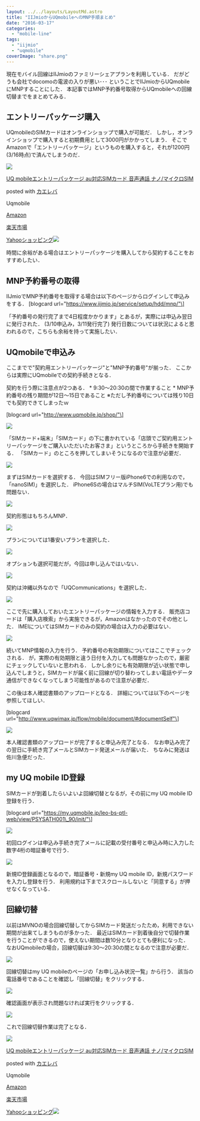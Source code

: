 ```yaml
---
layout: ../../layouts/LayoutMd.astro
title: "IIJmioからUQmobileへのMNP手順まとめ"
date: "2016-03-17"
categories: 
  - "mobile-line"
tags: 
  - "iijmio"
  - "uqmobile"
coverImage: "share.png"
---
```


現在モバイル回線はIIJmioのファミリーシェアプランを利用している． だがどうも会社でdocomoの電波の入りが悪い･･･ ということでIIJmioからUQmobileにMNPすることにした． 本記事ではMNP予約番号取得からUQmobileへの回線切替までをまとめてみる．

## エントリーパッケージ購入

UQmobileのSIMカードはオンラインショップで購入が可能だ． しかし，オンラインショップで購入すると初期費用として3000円がかかってしまう． そこでAmazonで「エントリーパッケージ」というものを購入すると，それが1200円(3/16時点)で済んでしまうのだ．

[![](/archive/images/51QjSf42%2BuL._SL160_.jpg)](https://www.amazon.co.jp/exec/obidos/ASIN/B016B4FGXE/mizuka123-22/ref=nosim/)

[UQ mobileエントリーパッケージ au対応SIMカード 音声通話 ナノ/マイクロSIM](https://www.amazon.co.jp/exec/obidos/ASIN/B016B4FGXE/mizuka123-22/ref=nosim/)

posted with [カエレバ](http://kaereba.com)

Uqmobile

[Amazon](http://www.amazon.co.jp/gp/search?keywords=UQ%20mobile%83G%83%93%83g%83%8A%81%5B%83p%83b%83P%81%5B%83W%20au%91%CE%89%9ESIM%83J%81%5B%83h%20%89%B9%90%BA%92%CA%98b%20%83i%83m%2F%83%7D%83C%83N%83%8DSIM&__mk_ja_JP=%83J%83%5E%83J%83i&tag=mizuka123-22)

[楽天市場](http://hb.afl.rakuten.co.jp/hgc/032b53ee.4b34c5ee.0f4a541e.f440145e/?pc=http%3A%2F%2Fsearch.rakuten.co.jp%2Fsearch%2Fmall%2FUQ%2520mobile%25E3%2582%25A8%25E3%2583%25B3%25E3%2583%2588%25E3%2583%25AA%25E3%2583%25BC%25E3%2583%2591%25E3%2583%2583%25E3%2582%25B1%25E3%2583%25BC%25E3%2582%25B8%2520au%25E5%25AF%25BE%25E5%25BF%259CSIM%25E3%2582%25AB%25E3%2583%25BC%25E3%2583%2589%2520%25E9%259F%25B3%25E5%25A3%25B0%25E9%2580%259A%25E8%25A9%25B1%2520%25E3%2583%258A%25E3%2583%258E%252F%25E3%2583%259E%25E3%2582%25A4%25E3%2582%25AF%25E3%2583%25ADSIM%2F-%2Ff.1-p.1-s.1-sf.0-st.A-v.2%3Fx%3D0%26scid%3Daf_ich_link_urltxt%26m%3Dhttp%3A%2F%2Fm.rakuten.co.jp%2F)

[Yahooショッピング![](//ad.jp.ap.valuecommerce.com/servlet/gifbanner?sid=3066752&pid=881990642)](//ck.jp.ap.valuecommerce.com/servlet/referral?sid=3066752&pid=881990642&vc_url=http%3A%2F%2Fsearch.shopping.yahoo.co.jp%2Fsearch%3Fp%3DUQ%2520mobile%25E3%2582%25A8%25E3%2583%25B3%25E3%2583%2588%25E3%2583%25AA%25E3%2583%25BC%25E3%2583%2591%25E3%2583%2583%25E3%2582%25B1%25E3%2583%25BC%25E3%2582%25B8%2520au%25E5%25AF%25BE%25E5%25BF%259CSIM%25E3%2582%25AB%25E3%2583%25BC%25E3%2583%2589%2520%25E9%259F%25B3%25E5%25A3%25B0%25E9%2580%259A%25E8%25A9%25B1%2520%25E3%2583%258A%25E3%2583%258E%252F%25E3%2583%259E%25E3%2582%25A4%25E3%2582%25AF%25E3%2583%25ADSIM)

時間に余裕がある場合はエントリーパッケージを購入してから契約することをおすすめしたい．

## MNP予約番号の取得

IIJmioでMNP予約番号を取得する場合は以下のページからログインして申込みをする． \[blogcard url="https://www.iijmio.jp/service/setup/hdd/mnp/"\]

「予約番号の発行完了まで4日程度かかります」とあるが，実際には申込み翌日に発行された． (3/10申込み，3/11発行完了) 発行日数については状況によると思われるので，こちらも余裕を持って実施したい．

## UQmobileで申込み

ここまでで"契約用エントリーパッケージ"と"MNP予約番号"が揃った． ここからは実際にUQmobileでの契約手続きとなる．

契約を行う際に注意点が2つある． \* 9:30～20:30の間で作業すること \* MNP予約番号の残り期間が12日～15日であること ※ただし予約番号については残り10日でも契約できてしまったｗ

\[blogcard url="http://www.uqmobile.jp/shop/"\]

[![](https://www.evernote.com/shard/s21/sh/ab4c3845-0e70-46a0-851c-921fcff88cca/64b6b69c21e22c7d/res/6e1735d5-e023-4343-afc4-0c9a1e176a5c/skitch.jpg?resizeSmall&width=832)](https://www.evernote.com/shard/s21/sh/ab4c3845-0e70-46a0-851c-921fcff88cca/64b6b69c21e22c7d)

「SIMカード+端末」「SIMカード」の下に書かれている「店頭でご契約用エントリーパッケージをご購入いただいたお客さま」というところから手続きを開始する． 「SIMカード」のところを押してしまいそうになるので注意が必要だ．

[![](https://www.evernote.com/shard/s21/sh/ab4c3845-0e70-46a0-851c-921fcff88cca/64b6b69c21e22c7d/res/710845d5-a689-430b-bd62-f147ea8b3dbe/%E3%82%B9%E3%82%AF%E3%83%AA%E3%83%BC%E3%83%B3%E3%82%B7%E3%83%A7%E3%83%83%E3%83%88_031716_105127_PM.jpg?resizeSmall&width=832)](https://www.evernote.com/shard/s21/sh/ab4c3845-0e70-46a0-851c-921fcff88cca/64b6b69c21e22c7d)

まずはSIMカードを選択する． 今回はSIMフリー版iPhone6での利用なので，「nanoSIM)」を選択した． iPhone6Sの場合はマルチSIM(VoLTEプラン用)でも問題ない．

[![](https://www.evernote.com/shard/s21/sh/ab4c3845-0e70-46a0-851c-921fcff88cca/64b6b69c21e22c7d/res/c9684745-7430-404f-b85d-40aa3ef04544/skitch.png?resizeSmall&width=832)](https://www.evernote.com/shard/s21/sh/ab4c3845-0e70-46a0-851c-921fcff88cca/64b6b69c21e22c7d)

契約形態はもちろんMNP．

[![](https://www.evernote.com/shard/s21/sh/ab4c3845-0e70-46a0-851c-921fcff88cca/64b6b69c21e22c7d/res/1bb7155c-095d-480c-b94c-20f876101cd1/skitch.jpg?resizeSmall&width=832)](https://www.evernote.com/shard/s21/sh/ab4c3845-0e70-46a0-851c-921fcff88cca/64b6b69c21e22c7d)

プランについては1番安いプランを選択した．

[![](https://www.evernote.com/shard/s21/sh/ab4c3845-0e70-46a0-851c-921fcff88cca/64b6b69c21e22c7d/res/7d04da57-8e7a-4aae-bebd-ee5b199bb077/%E3%82%B9%E3%82%AF%E3%83%AA%E3%83%BC%E3%83%B3%E3%82%B7%E3%83%A7%E3%83%83%E3%83%88_031716_071749_AM.jpg?resizeSmall&width=832)](https://www.evernote.com/shard/s21/sh/ab4c3845-0e70-46a0-851c-921fcff88cca/64b6b69c21e22c7d)

オプションも選択可能だが，今回は申し込んではいない．

[![](https://www.evernote.com/shard/s21/sh/ab4c3845-0e70-46a0-851c-921fcff88cca/64b6b69c21e22c7d/res/2600ee1c-3221-4073-92cb-f645709cf5cd/skitch.png?resizeSmall&width=832)](https://www.evernote.com/shard/s21/sh/ab4c3845-0e70-46a0-851c-921fcff88cca/64b6b69c21e22c7d)

契約は沖縄以外なので「UQCommunications」を選択した．

[![](https://www.evernote.com/shard/s21/sh/ab4c3845-0e70-46a0-851c-921fcff88cca/64b6b69c21e22c7d/res/15fdad5c-a99c-419a-b497-51001a932e52/skitch.jpg?resizeSmall&width=832)](https://www.evernote.com/shard/s21/sh/ab4c3845-0e70-46a0-851c-921fcff88cca/64b6b69c21e22c7d)

ここで先に購入しておいたエントリーパッケージの情報を入力する． 販売店コードは「購入店検索」から実施できるが，Amazonはなかったのでその他とした． IMEIについてはSIMカードのみの契約の場合は入力の必要はない．

[![](https://www.evernote.com/shard/s21/sh/ab4c3845-0e70-46a0-851c-921fcff88cca/64b6b69c21e22c7d/res/df57497b-4496-4e08-812c-3cae34686ae2/skitch.jpg?resizeSmall&width=832)](https://www.evernote.com/shard/s21/sh/ab4c3845-0e70-46a0-851c-921fcff88cca/64b6b69c21e22c7d)

続いてMNP情報の入力を行う． 予約番号の有効期限についてはここでチェックされる． が，実際の有効期限と違う日付を入力しても問題なかったので，厳密にチェックしていないと思われる． しかし余りにも有効期限が近い状態で申し込んでしまうと，SIMカードが届く前に回線が切り替わってしまい電話やデータ通信ができなくなってしまう可能性があるので注意が必要だ．

この後は本人確認書類のアップロードとなる． 詳細については以下のページを参照してほしい．

\[blogcard url="http://www.uqwimax.jp/flow/mobile/document/#documentSelf"\]

[![](https://www.evernote.com/shard/s21/sh/ab4c3845-0e70-46a0-851c-921fcff88cca/64b6b69c21e22c7d/res/725f8b8b-4f3a-4d68-a371-819f231b78f3/skitch.jpg?resizeSmall&width=832)](https://www.evernote.com/shard/s21/sh/ab4c3845-0e70-46a0-851c-921fcff88cca/64b6b69c21e22c7d)

本人確認書類のアップロードが完了すると申込み完了となる． なお申込み完了の翌日に手続き完了メールとSIMカード発送メールが届いた． ちなみに発送は佐川急便だった．

## my UQ mobile ID登録

SIMカードが到着したらいよいよ回線切替となるが，その前にmy UQ mobile ID登録を行う．

\[blogcard url="https://my.uqmobile.jp/leo-bs-ptl-web/view/PSYSATH001\_90/init/"\]

[![](https://www.evernote.com/shard/s21/sh/ab4c3845-0e70-46a0-851c-921fcff88cca/64b6b69c21e22c7d/res/9f1de6b0-b26d-4fa7-b38b-206de48cbe8c/%E3%82%B9%E3%82%AF%E3%83%AA%E3%83%BC%E3%83%B3%E3%82%B7%E3%83%A7%E3%83%83%E3%83%88_031716_071523_PM.jpg?resizeSmall&width=832)](https://www.evernote.com/shard/s21/sh/ab4c3845-0e70-46a0-851c-921fcff88cca/64b6b69c21e22c7d)

初回ログインは申込み手続き完了メールに記載の受付番号と申込み時に入力した数字4桁の暗証番号で行う．

[![](https://www.evernote.com/shard/s21/sh/ab4c3845-0e70-46a0-851c-921fcff88cca/64b6b69c21e22c7d/res/d367c341-13e6-4525-9810-85246e7e87ae/%E3%82%B9%E3%82%AF%E3%83%AA%E3%83%BC%E3%83%B3%E3%82%B7%E3%83%A7%E3%83%83%E3%83%88_031716_071702_PM.jpg?resizeSmall&width=832)](https://www.evernote.com/shard/s21/sh/ab4c3845-0e70-46a0-851c-921fcff88cca/64b6b69c21e22c7d)

新規ID登録画面となるので，暗証番号・新規my UQ mobile ID，新規パスワードを入力し登録を行う． 利用規約は下までスクロールしないと「同意する」が押せなくなっている．

## 回線切替

以前はMVNOの場合回線切替してからSIMカード発送だったため，利用できない期間が出来てしまうものが多かった． 最近はSIMカード到着後自分で切替作業を行うことができるので，使えない期間は数10分となりとても便利になった． なおUQmobileの場合，回線切替は9:30～20:30の間となるので注意が必要だ．

[![](https://www.evernote.com/shard/s21/sh/ab4c3845-0e70-46a0-851c-921fcff88cca/64b6b69c21e22c7d/res/30e060ad-56c5-4a9b-81e3-3b5d72a286f1/%E3%82%B9%E3%82%AF%E3%83%AA%E3%83%BC%E3%83%B3%E3%82%B7%E3%83%A7%E3%83%83%E3%83%88_031716_071840_PM.jpg?resizeSmall&width=832)](https://www.evernote.com/shard/s21/sh/ab4c3845-0e70-46a0-851c-921fcff88cca/64b6b69c21e22c7d)

回線切替はmy UQ mobileのページの「お申し込み状況一覧」から行う． 該当の電話番号であることを確認し「回線切替」をクリックする．

[![](https://www.evernote.com/shard/s21/sh/ab4c3845-0e70-46a0-851c-921fcff88cca/64b6b69c21e22c7d/res/f999a71d-23a2-45ec-9a2e-b1140d516606/%E3%82%B9%E3%82%AF%E3%83%AA%E3%83%BC%E3%83%B3%E3%82%B7%E3%83%A7%E3%83%83%E3%83%88_031716_075828_PM.jpg?resizeSmall&width=832)](https://www.evernote.com/shard/s21/sh/ab4c3845-0e70-46a0-851c-921fcff88cca/64b6b69c21e22c7d)

確認画面が表示され問題なければ実行をクリックする．

[![](https://www.evernote.com/shard/s21/sh/ab4c3845-0e70-46a0-851c-921fcff88cca/64b6b69c21e22c7d/res/a847dfaf-2c38-4a4b-b267-538b3572b9c7/%E3%82%B9%E3%82%AF%E3%83%AA%E3%83%BC%E3%83%B3%E3%82%B7%E3%83%A7%E3%83%83%E3%83%88_031716_075853_PM.jpg?resizeSmall&width=832)](https://www.evernote.com/shard/s21/sh/ab4c3845-0e70-46a0-851c-921fcff88cca/64b6b69c21e22c7d)

これで回線切替作業は完了となる．

[![](/archive/images/51QjSf42%2BuL._SL160_.jpg)](https://www.amazon.co.jp/exec/obidos/ASIN/B016B4FGXE/mizuka123-22/ref=nosim/)

[UQ mobileエントリーパッケージ au対応SIMカード 音声通話 ナノ/マイクロSIM](https://www.amazon.co.jp/exec/obidos/ASIN/B016B4FGXE/mizuka123-22/ref=nosim/)

posted with [カエレバ](http://kaereba.com)

Uqmobile

[Amazon](http://www.amazon.co.jp/gp/search?keywords=UQ%20mobile%83G%83%93%83g%83%8A%81%5B%83p%83b%83P%81%5B%83W%20au%91%CE%89%9ESIM%83J%81%5B%83h%20%89%B9%90%BA%92%CA%98b%20%83i%83m%2F%83%7D%83C%83N%83%8DSIM&__mk_ja_JP=%83J%83%5E%83J%83i&tag=mizuka123-22)

[楽天市場](http://hb.afl.rakuten.co.jp/hgc/032b53ee.4b34c5ee.0f4a541e.f440145e/?pc=http%3A%2F%2Fsearch.rakuten.co.jp%2Fsearch%2Fmall%2FUQ%2520mobile%25E3%2582%25A8%25E3%2583%25B3%25E3%2583%2588%25E3%2583%25AA%25E3%2583%25BC%25E3%2583%2591%25E3%2583%2583%25E3%2582%25B1%25E3%2583%25BC%25E3%2582%25B8%2520au%25E5%25AF%25BE%25E5%25BF%259CSIM%25E3%2582%25AB%25E3%2583%25BC%25E3%2583%2589%2520%25E9%259F%25B3%25E5%25A3%25B0%25E9%2580%259A%25E8%25A9%25B1%2520%25E3%2583%258A%25E3%2583%258E%252F%25E3%2583%259E%25E3%2582%25A4%25E3%2582%25AF%25E3%2583%25ADSIM%2F-%2Ff.1-p.1-s.1-sf.0-st.A-v.2%3Fx%3D0%26scid%3Daf_ich_link_urltxt%26m%3Dhttp%3A%2F%2Fm.rakuten.co.jp%2F)

[Yahooショッピング![](//ad.jp.ap.valuecommerce.com/servlet/gifbanner?sid=3066752&pid=881990642)](//ck.jp.ap.valuecommerce.com/servlet/referral?sid=3066752&pid=881990642&vc_url=http%3A%2F%2Fsearch.shopping.yahoo.co.jp%2Fsearch%3Fp%3DUQ%2520mobile%25E3%2582%25A8%25E3%2583%25B3%25E3%2583%2588%25E3%2583%25AA%25E3%2583%25BC%25E3%2583%2591%25E3%2583%2583%25E3%2582%25B1%25E3%2583%25BC%25E3%2582%25B8%2520au%25E5%25AF%25BE%25E5%25BF%259CSIM%25E3%2582%25AB%25E3%2583%25BC%25E3%2583%2589%2520%25E9%259F%25B3%25E5%25A3%25B0%25E9%2580%259A%25E8%25A9%25B1%2520%25E3%2583%258A%25E3%2583%258E%252F%25E3%2583%259E%25E3%2582%25A4%25E3%2582%25AF%25E3%2583%25ADSIM)
